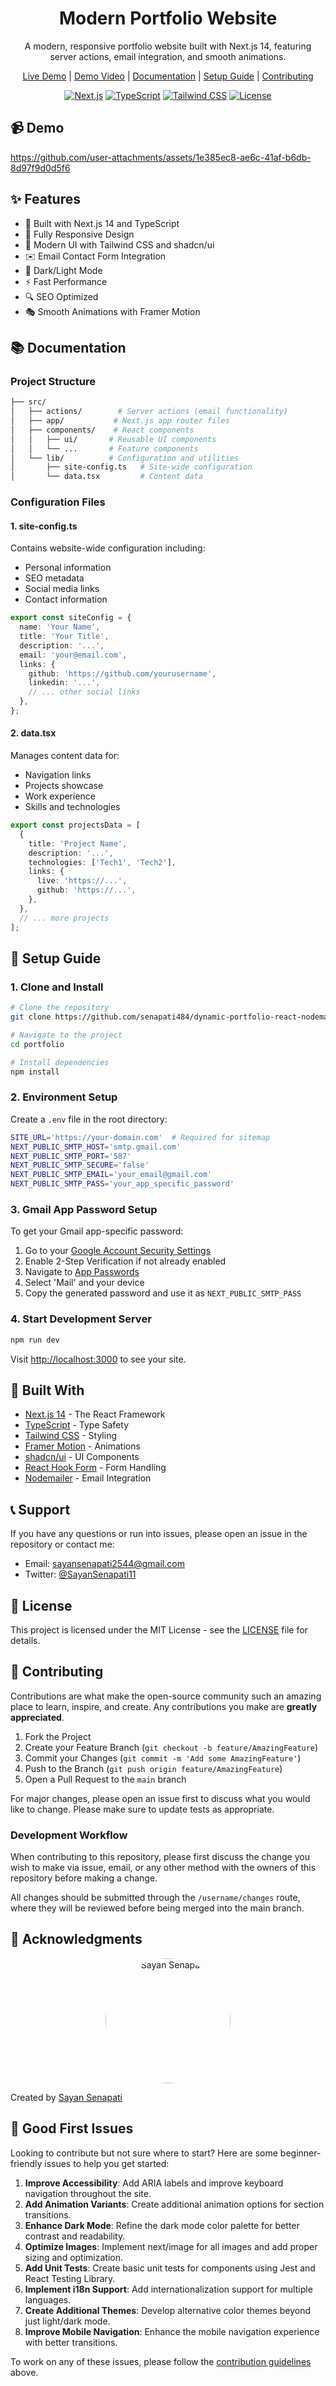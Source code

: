 <div align="center">
  
# Modern Portfolio Website
  A modern, responsive portfolio website built with Next.js 14, featuring server actions, email integration, and smooth animations.

[Live Demo](https://sayan1.vercel.app) | [Demo Video](#demo) | [Documentation](#documentation) | [Setup Guide](#setup-guide) | [Contributing](#contributing)

[![Next.js](https://img.shields.io/badge/Next.js-14-black?style=for-the-badge&logo=next.js)](https://nextjs.org/)
[![TypeScript](https://img.shields.io/badge/TypeScript-5-blue?style=for-the-badge&logo=typescript)](https://www.typescriptlang.org/)
[![Tailwind CSS](https://img.shields.io/badge/Tailwind-3-38B2AC?style=for-the-badge&logo=tailwind-css)](https://tailwindcss.com/)
[![License](https://img.shields.io/badge/License-MIT-green.svg?style=for-the-badge)](LICENSE)

</div>

<a id="demo"></a>

## 📹 Demo

https://github.com/user-attachments/assets/1e385ec8-ae6c-41af-b6db-8d97f9d0d5f6

## ✨ Features

- 🚀 Built with Next.js 14 and TypeScript
- 📱 Fully Responsive Design
- 🎨 Modern UI with Tailwind CSS and shadcn/ui
- ✉️ Email Contact Form Integration
- 🌙 Dark/Light Mode
- ⚡ Fast Performance
- 🔍 SEO Optimized
- 🎭 Smooth Animations with Framer Motion

<a id="documentation"></a>

## 📚 Documentation

### Project Structure

```bash
├── src/
│   ├── actions/        # Server actions (email functionality)
│   ├── app/           # Next.js app router files
│   ├── components/    # React components
│   │   ├── ui/       # Reusable UI components
│   │   └── ...       # Feature components
│   └── lib/          # Configuration and utilities
│       ├── site-config.ts   # Site-wide configuration
│       └── data.tsx         # Content data
```

### Configuration Files

#### 1. site-config.ts

Contains website-wide configuration including:

- Personal information
- SEO metadata
- Social media links
- Contact information

```typescript
export const siteConfig = {
  name: 'Your Name',
  title: 'Your Title',
  description: '...',
  email: 'your@email.com',
  links: {
    github: 'https://github.com/yourusername',
    linkedin: '...',
    // ... other social links
  },
};
```

#### 2. data.tsx

Manages content data for:

- Navigation links
- Projects showcase
- Work experience
- Skills and technologies

```typescript
export const projectsData = [
  {
    title: 'Project Name',
    description: '...',
    technologies: ['Tech1', 'Tech2'],
    links: {
      live: 'https://...',
      github: 'https://...',
    },
  },
  // ... more projects
];
```

<a id="setup-guide"></a>

## 🚀 Setup Guide

### 1. Clone and Install

```bash
# Clone the repository
git clone https://github.com/senapati484/dynamic-portfolio-react-nodemailer.git

# Navigate to the project
cd portfolio

# Install dependencies
npm install
```

### 2. Environment Setup

Create a `.env` file in the root directory:

```bash
SITE_URL='https://your-domain.com'  # Required for sitemap
NEXT_PUBLIC_SMTP_HOST='smtp.gmail.com'
NEXT_PUBLIC_SMTP_PORT='587'
NEXT_PUBLIC_SMTP_SECURE='false'
NEXT_PUBLIC_SMTP_EMAIL='your_email@gmail.com'
NEXT_PUBLIC_SMTP_PASS='your_app_specific_password'
```

### 3. Gmail App Password Setup

To get your Gmail app-specific password:

1. Go to your [Google Account Security Settings](https://myaccount.google.com/security)
2. Enable 2-Step Verification if not already enabled
3. Navigate to [App Passwords](https://myaccount.google.com/apppasswords)
4. Select 'Mail' and your device
5. Copy the generated password and use it as `NEXT_PUBLIC_SMTP_PASS`

### 4. Start Development Server

```bash
npm run dev
```

Visit [http://localhost:3000](http://localhost:3000) to see your site.

## 🔧 Built With

- [Next.js 14](https://nextjs.org/) - The React Framework
- [TypeScript](https://www.typescriptlang.org/) - Type Safety
- [Tailwind CSS](https://tailwindcss.com/) - Styling
- [Framer Motion](https://www.framer.com/motion/) - Animations
- [shadcn/ui](https://ui.shadcn.com/) - UI Components
- [React Hook Form](https://react-hook-form.com/) - Form Handling
- [Nodemailer](https://nodemailer.com/) - Email Integration

## 📞 Support

If you have any questions or run into issues, please open an issue in the repository or contact me:

- Email: [sayansenapati2544@gmail.com](mailto:sayansenapati2544@gmail.com)
- Twitter: [@SayanSenapati11](https://twitter.com/SayanSenapati11)

## 📄 License

This project is licensed under the MIT License - see the [LICENSE](LICENSE) file for details.

<a id="contributing"></a>

## 🤝 Contributing

Contributions are what make the open-source community such an amazing place to learn, inspire, and create. Any contributions you make are **greatly appreciated**.

1. Fork the Project
2. Create your Feature Branch (`git checkout -b feature/AmazingFeature`)
3. Commit your Changes (`git commit -m 'Add some AmazingFeature'`)
4. Push to the Branch (`git push origin feature/AmazingFeature`)
5. Open a Pull Request to the `main` branch

For major changes, please open an issue first to discuss what you would like to change. Please make sure to update tests as appropriate.

### Development Workflow

When contributing to this repository, please first discuss the change you wish to make via issue, email, or any other method with the owners of this repository before making a change.

All changes should be submitted through the `/username/changes` route, where they will be reviewed before being merged into the main branch.

## 🙏 Acknowledgments

<div align="center">
<img src="public/images/profile/profile.jpg" alt="Sayan Senapati" width="200" style="border-radius: 50%;" />
</div>

Created by [Sayan Senapati](https://sayan4.vercel.app)

## 🔰 Good First Issues

Looking to contribute but not sure where to start? Here are some beginner-friendly issues to help you get started:

1. **Improve Accessibility**: Add ARIA labels and improve keyboard navigation throughout the site.
2. **Add Animation Variants**: Create additional animation options for section transitions.
3. **Enhance Dark Mode**: Refine the dark mode color palette for better contrast and readability.
4. **Optimize Images**: Implement next/image for all images and add proper sizing and optimization.
5. **Add Unit Tests**: Create basic unit tests for components using Jest and React Testing Library.
6. **Implement i18n Support**: Add internationalization support for multiple languages.
7. **Create Additional Themes**: Develop alternative color themes beyond just light/dark mode.
8. **Improve Mobile Navigation**: Enhance the mobile navigation experience with better transitions.

To work on any of these issues, please follow the [contribution guidelines](#-contributing) above.
